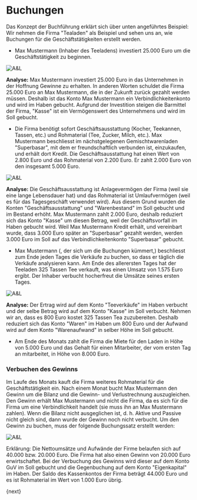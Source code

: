 <!-- add-breadcrumbs -->
# Buchungen


Das Konzept der Buchführung erklärt sich über unten angeführtes Beispiel: Wir nehmen die Firma "Tealaden" als Beispiel und sehen uns an, wie Buchungen für die Geschäftstätigkeiten erstellt werden.

* Max Mustermann (Inhaber des Teeladens) investiert 25.000 Euro um die Geschäftstätigkeit zu beginnen.

![A&L](/docs/v12/assets/old_images/erpnext/assets-1.png)

**Analyse:** Max Mustermann investiert 25.000 Euro in das Unternehmen in der Hoffnung Gewinne zu erhalten. In anderen Worten schuldet die Firma 25.000 Euro an Max Mustermann, die in der Zukunft zurück gezahlt werden müssen. Deshalb ist das Konto Max Mustermann ein Verbindlichkeitenkonto und wird im Haben gebucht. Aufgrund der Investition steigen die Barmittel der Firma, "Kasse" ist ein Vermögenswert des Unternehmens und wird im Soll gebucht.

* Die Firma benötigt sofort Geschäftsausstattung (Kocher, Teekannen, Tassen, etc.) und Rohmaterial (Tee, Zucker, Milch, etc.). Max Mustermann beschliesst im nächstgelegenen Gemischtwarenladen "Superbasar", mit dem er freundschaftlich verbunden ist, einzukaufen, und erhält dort Kredit. Die Geschäftsausstattung hat einen Wert von 2.800 Euro und das Rohmaterial von 2.200 Euro. Er zahlt 2.000 Euro von den insgesamt 5.000 Euro.

![A&L](/docs/v12/assets/old_images/erpnext/assets-2.png)

**Analyse:** Die Geschäftsausstattung ist Anlagevermögen der Firma (weil sie eine lange Lebensdauer hat) und das Rohmaterial ist Umlaufvermögen (weil es für das Tagesgeschäft verwendet wird). Aus diesem Grund wurden die Konten "Geschäftsausstattung" und "Warenbestand" im Soll gebucht und im Bestand erhöht. Max Mustermann zahlt 2.000 Euro, deshalb reduziert sich das Konto "Kasse" um diesen Betrag, weil der Geschäftsvorfall im Haben gebucht wird. Weil Max Mustermann Kredit erhält, und vereinbart wurde, dass 3.000 Euro später an "Superbasar" gezahlt werden, werden 3.000 Euro im Soll auf das Verbindlichkeitenkonto "Superbasar" gebucht.

* Max Mustermann (, der sich um die Buchungen kümmert,) beschliesst zum Ende jeden Tages die Verkäufe zu buchen, so dass er täglich die Verkäufe analysieren kann. Am Ende des allerersten Tages hat der Teeladen 325 Tassen Tee verkauft, was einen Umsatz von 1.575 Euro ergibt. Der Inhaber verbucht hocherfreut die Umsätze seines ersten Tages.

![A&L](/docs/v12/assets/old_images/erpnext/assets-3.png)

**Analyse:** Der Ertrag wird auf dem Konto "Teeverkäufe" im Haben verbucht und der selbe Betrag wird auf dem Konto "Kasse" im Soll verbucht. Nehmen wir an, dass es 800 Euro kostet 325 Tassen Tea zuzubereiten. Deshalb reduziert sich das Konto "Waren" im Haben um 800 Euro und der Aufwand wird auf dem Konto "Warenaufwand" in selber Höhe im Soll gebucht.

* Am Ende des Monats zahlt die Firma die Miete für den Laden in Höhe von 5.000 Euro und das Gehalt für einen Mitarbeiter, der vom ersten Tag an mitarbeitet, in Höhe von 8.000 Euro.

### Verbuchen des Gewinns

Im Laufe des Monats kauft die Firma weiteres Rohmaterial für die Geschäftstätigkeit ein. Nach einem Monat bucht Max Mustermann den Gewinn um die Bilanz und die Gewinn- und Verlustrechnung auszugleichen. Den Gewinn erhält Max Mustermann und nicht die Firma, da es sich für die Firma um eine Verbindlichkeit handelt (sie muss ihn an Max Mustermann zahlen). Wenn die Bilanz nicht ausgeglichen ist, d. h. Aktive und Passive nicht gleich sind, dann wurde der Gewinn noch nicht verbucht. Um den Gewinn zu buchen, muss der folgende Buchungssatz erstellt werden:

![A&L](/docs/v12/assets/old_images/erpnext/assets-4.png)

Erklärung: Die Nettoumsätze und Aufwände der Firme belaufen sich auf 40.000 bzw. 20.000 Euro. Die Firma hat also einen Gewinn von 20.000 Euro erwirtschaftet. Bei der Verbuchung des Gewinns wird dieser auf dem Konto GuV im Soll gebucht und die Gegenbuchung auf dem Konto "Eigenkapital" im Haben. Der Saldo des Kassenkontos der Firma beträgt 44.000 Euro und es ist Rohmaterial im Wert von 1.000 Euro übrig.

{next}
